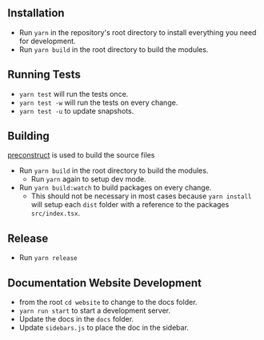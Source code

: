 ## Installation

- Run `yarn` in the repository's root directory to install everything you need for development.
- Run `yarn build` in the root directory to build the modules.

## Running Tests

- `yarn test` will run the tests once.
- `yarn test -w` will run the tests on every change.
- `yarn test -u` to update snapshots.

## Building

[preconstruct](https://preconstruct.tools/) is used to build the source files

- Run `yarn build` in the root directory to build the modules.
  - Run `yarn` again to setup dev mode.
- Run `yarn build:watch` to build packages on every change.
  - This should not be necessary in most cases because `yarn install` will setup each `dist` folder with a reference to the packages `src/index.tsx`.

## Release

- Run `yarn release`

## Documentation Website Development

- from the root `cd website` to change to the docs folder.
- `yarn run start` to start a development server.
- Update the docs in the `docs` folder.
- Update `sidebars.js` to place the doc in the sidebar.
